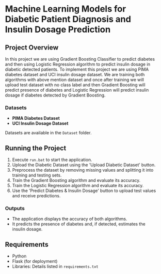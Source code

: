 # Machine Learning Models for Diabetic Patient Diagnosis and Insulin Dosage Prediction

## Project Overview
In this project we are using Gradient Boosting Classifier to predict diabetes and then using Logistic Regression algorithm to predict insulin dosage in diabetic detected patients. To implement this project we are using PIMA diabetes dataset and UCI insulin dosage dataset. We are training both algorithms with above mention dataset and once after training we will upload test dataset with no class label and then Gradient Boosting will predict presence of diabetes and Logistic Regression will predict insulin dosage if diabetes detected by Gradient Boosting.

### Datasets
- **PIMA Diabetes Dataset**
- **UCI Insulin Dosage Dataset**

Datasets are available in the `Dataset` folder.

## Running the Project
1. Execute `run.bat` to start the application.
2. Upload the Diabetic Dataset using the 'Upload Diabetic Dataset' button.
3. Preprocess the dataset by removing missing values and splitting it into training and testing sets.
4. Train the Gradient Boosting algorithm and evaluate its accuracy.
5. Train the Logistic Regression algorithm and evaluate its accuracy.
6. Use the 'Predict Diabetes & Insulin Dosage' button to upload test values and receive predictions.

### Outputs
- The application displays the accuracy of both algorithms.
- It predicts the presence of diabetes and, if detected, estimates the insulin dosage.

## Requirements
- Python
- Flask (for deployment)
- Libraries: Details listed in `requirements.txt`
